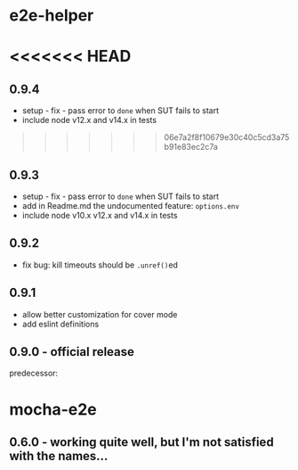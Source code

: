 e2e-helper
==========
<<<<<<< HEAD
=======
## 0.9.4
  - setup - fix - pass error to `done` when SUT fails to start
  - include node v12.x and v14.x in tests
>>>>>>> 06e7a2f8f10679e30c40c5cd3a75b91e83ec2c7a

## 0.9.3
  - setup - fix - pass error to `done` when SUT fails to start
  - add in Readme.md the undocumented feature: `options.env`
  - include node v10.x v12.x and v14.x in tests

## 0.9.2
  - fix bug: kill timeouts should be `.unref()`ed

## 0.9.1
  - allow better customization for cover mode
  - add eslint definitions

## 0.9.0 - official release

predecessor:

mocha-e2e
==========

## 0.6.0 - working quite well, but I'm not satisfied with the names...
